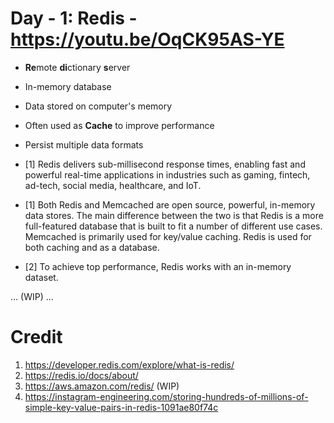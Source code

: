 # Day - 1: Redis - https://youtu.be/OqCK95AS-YE

- **Re**mote **di**ctionary **s**erver
- In-memory database
- Data stored on computer's memory
- Often used as **Cache** to improve performance
- Persist multiple data formats

- [1] Redis delivers sub-millisecond response times, enabling fast and powerful real-time applications in industries such as gaming, fintech, ad-tech, social media, healthcare, and IoT.

- [1] Both Redis and Memcached are open source, powerful, in-memory data stores. The main difference between the two is that Redis is a more full-featured database that is built to fit a number of different use cases. Memcached is primarily used for key/value caching. Redis is used for both caching and as a database.

- [2] To achieve top performance, Redis works with an in-memory dataset.

...
(WIP)
...

# Credit

1. https://developer.redis.com/explore/what-is-redis/
2. https://redis.io/docs/about/
3. https://aws.amazon.com/redis/ (WIP)
4. https://instagram-engineering.com/storing-hundreds-of-millions-of-simple-key-value-pairs-in-redis-1091ae80f74c